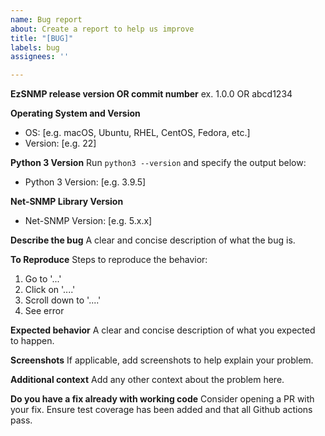 ```yaml
---
name: Bug report
about: Create a report to help us improve
title: "[BUG]"
labels: bug
assignees: ''

---
```


**EzSNMP release version OR commit number**
ex. 1.0.0 OR abcd1234

**Operating System and Version**

- OS: [e.g. macOS, Ubuntu, RHEL, CentOS, Fedora, etc.]
- Version: [e.g. 22]

**Python 3 Version**
Run `python3 --version` and specify the output below:
- Python 3 Version: [e.g. 3.9.5]

**Net-SNMP Library Version**

- Net-SNMP Version: [e.g. 5.x.x]

**Describe the bug**
A clear and concise description of what the bug is.

**To Reproduce**
Steps to reproduce the behavior:

1. Go to '...'
2. Click on '....'
3. Scroll down to '....'
4. See error

**Expected behavior**
A clear and concise description of what you expected to happen.

**Screenshots**
If applicable, add screenshots to help explain your problem.

**Additional context**
Add any other context about the problem here.

**Do you have a fix already with working code**
Consider opening a PR with your fix. Ensure test coverage has been
added and that all Github actions pass.
